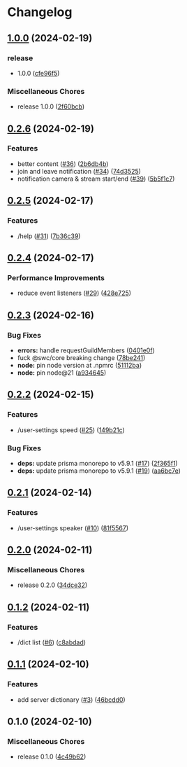 # Changelog

## [1.0.0](https://github.com/yuimarudev/ohno-rewrite/compare/v0.2.6...v1.0.0) (2024-02-19)


### release

* 1.0.0 ([cfe96f5](https://github.com/yuimarudev/ohno-rewrite/commit/cfe96f5c532c3ac726073d00f1f0d1a55abeb2fb))


### Miscellaneous Chores

* release 1.0.0 ([2f60bcb](https://github.com/yuimarudev/ohno-rewrite/commit/2f60bcbd054418a4377a666951081211a87d9db2))

## [0.2.6](https://github.com/yuimarudev/ohno-rewrite/compare/v0.2.5...v0.2.6) (2024-02-19)


### Features

* better content ([#36](https://github.com/yuimarudev/ohno-rewrite/issues/36)) ([2b6db4b](https://github.com/yuimarudev/ohno-rewrite/commit/2b6db4bd923df60fb1aecb0e663321cc2cd98886))
* join and leave notification ([#34](https://github.com/yuimarudev/ohno-rewrite/issues/34)) ([74d3525](https://github.com/yuimarudev/ohno-rewrite/commit/74d3525d95f6c0d4a4d6efd6a5d6c25bde1535b3))
* notification camera & stream start/end ([#39](https://github.com/yuimarudev/ohno-rewrite/issues/39)) ([5b5f1c7](https://github.com/yuimarudev/ohno-rewrite/commit/5b5f1c7bb0f3e2a4b69b99283c380786f2f97998))

## [0.2.5](https://github.com/yuimarudev/ohno-rewrite/compare/v0.2.4...v0.2.5) (2024-02-17)


### Features

* /help ([#31](https://github.com/yuimarudev/ohno-rewrite/issues/31)) ([7b36c39](https://github.com/yuimarudev/ohno-rewrite/commit/7b36c3934c8da2a1c0f54a030acff586ab52537c))

## [0.2.4](https://github.com/yuimarudev/ohno-rewrite/compare/v0.2.3...v0.2.4) (2024-02-17)


### Performance Improvements

* reduce event listeners ([#29](https://github.com/yuimarudev/ohno-rewrite/issues/29)) ([428e725](https://github.com/yuimarudev/ohno-rewrite/commit/428e7255bb5c99ff1ff388614d1c3bd6002773ae))

## [0.2.3](https://github.com/yuimarudev/ohno-rewrite/compare/v0.2.2...v0.2.3) (2024-02-16)


### Bug Fixes

* **errors:** handle requestGuildMembers ([0401e0f](https://github.com/yuimarudev/ohno-rewrite/commit/0401e0ffe46633b3e7d2230c5232d2b301ba226b))
* fuck @swc/core breaking change ([78be241](https://github.com/yuimarudev/ohno-rewrite/commit/78be2412165ee209ec685246bb2ce15f00ad9a93))
* **node:** pin node version at .npmrc ([51112ba](https://github.com/yuimarudev/ohno-rewrite/commit/51112ba44aec5d6ac2e2e20c1122ac13db62b881))
* **node:** pin node@21 ([a934645](https://github.com/yuimarudev/ohno-rewrite/commit/a9346459881b45ce18dfcc0a17dc211f955e0e19))

## [0.2.2](https://github.com/yuimarudev/ohno-rewrite/compare/v0.2.1...v0.2.2) (2024-02-15)


### Features

* /user-settings speed ([#25](https://github.com/yuimarudev/ohno-rewrite/issues/25)) ([149b21c](https://github.com/yuimarudev/ohno-rewrite/commit/149b21ca1e8a009ca6b65861bb9779eb3695d107))


### Bug Fixes

* **deps:** update prisma monorepo to v5.9.1 ([#17](https://github.com/yuimarudev/ohno-rewrite/issues/17)) ([2f365f1](https://github.com/yuimarudev/ohno-rewrite/commit/2f365f17800bd4371dc21d1e05d1765b30b7b020))
* **deps:** update prisma monorepo to v5.9.1 ([#19](https://github.com/yuimarudev/ohno-rewrite/issues/19)) ([aa6bc7e](https://github.com/yuimarudev/ohno-rewrite/commit/aa6bc7e4be62c6d90b78665d941ab0b1c0135fae))

## [0.2.1](https://github.com/yuimarudev/ohno-rewrite/compare/v0.2.0...v0.2.1) (2024-02-14)


### Features

* /user-settings speaker ([#10](https://github.com/yuimarudev/ohno-rewrite/issues/10)) ([81f5567](https://github.com/yuimarudev/ohno-rewrite/commit/81f556783f43354cd144c352fbe26cc0b0bf881e))

## [0.2.0](https://github.com/yuimarudev/ohno-rewrite/compare/v0.1.2...v0.2.0) (2024-02-11)


### Miscellaneous Chores

* release 0.2.0 ([34dce32](https://github.com/yuimarudev/ohno-rewrite/commit/34dce32d550a1821915457bfada903462b51cd66))

## [0.1.2](https://github.com/yuimarudev/ohno-rewrite/compare/v0.1.1...v0.1.2) (2024-02-11)


### Features

* /dict list ([#6](https://github.com/yuimarudev/ohno-rewrite/issues/6)) ([c8abdad](https://github.com/yuimarudev/ohno-rewrite/commit/c8abdadacf47dffa8fd52576767581b1b2b7a926))

## [0.1.1](https://github.com/yuimarudev/ohno-rewrite/compare/v0.1.0...v0.1.1) (2024-02-10)


### Features

* add server dictionary ([#3](https://github.com/yuimarudev/ohno-rewrite/issues/3)) ([46bcdd0](https://github.com/yuimarudev/ohno-rewrite/commit/46bcdd087e5106ab91ca17cc7b458ad0d3d191ae))

## 0.1.0 (2024-02-10)


### Miscellaneous Chores

* release 0.1.0 ([4c49b62](https://github.com/yuimarudev/ohno-rewrite/commit/4c49b62b9c7ba0d1edbc825e3adffd46684783d6))
